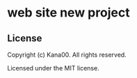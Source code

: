 # web site new project



## License

Copyright (c) Kana00. All rights reserved.

Licensed under the MIT license.
